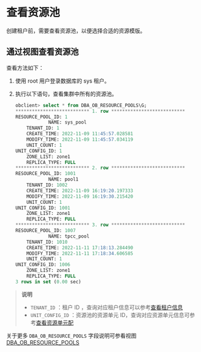 # 查看资源池

创建租户前，需要查看资源池，以便选择合适的资源模版。

## 通过视图查看资源池

查看方法如下：

1. 使用 root 用户登录数据库的 sys 租户。
2. 执行以下语句，查看集群中所有的资源池。

    ```sql
    obclient> select * from DBA_OB_RESOURCE_POOLS\G;
    *************************** 1. row ***************************
    RESOURCE_POOL_ID: 1
                NAME: sys_pool
        TENANT_ID: 1
        CREATE_TIME: 2022-11-09 11:45:57.028581
        MODIFY_TIME: 2022-11-09 11:45:57.034119
        UNIT_COUNT: 1
    UNIT_CONFIG_ID: 1
        ZONE_LIST: zone1
        REPLICA_TYPE: FULL
    *************************** 2. row ***************************
    RESOURCE_POOL_ID: 1001
                NAME: pool1
        TENANT_ID: 1002
        CREATE_TIME: 2022-11-09 16:19:20.197333
        MODIFY_TIME: 2022-11-09 16:19:30.215420
        UNIT_COUNT: 1
    UNIT_CONFIG_ID: 1001
        ZONE_LIST: zone1
        REPLICA_TYPE: FULL
    *************************** 3. row ***************************
    RESOURCE_POOL_ID: 1007
                NAME: tpcc_pool
        TENANT_ID: 1010
        CREATE_TIME: 2022-11-11 17:18:13.284490
        MODIFY_TIME: 2022-11-11 17:18:34.606585
        UNIT_COUNT: 1
    UNIT_CONFIG_ID: 1006
        ZONE_LIST: zone1
        REPLICA_TYPE: FULL
    3 rows in set (0.00 sec)
    ```

> **说明**
>
> * `TENANT_ID` ：租户 ID ，查询对应租户信息可以参考[查看租户信息](../../4.manage-tenants-1/4.manage-tenants-2/1.view-tenant-information.md)
> * `UNIT_CONFIG_ID` ：资源池的资源单元 ID，查询对应资源单元信息可参考[查看资源单元配](../3.manage-resource-units/1.view-resource-unit-configuration.md)

关于更多 `DBA_OB_RESOURCE_POOLS` 字段说明可参看视图 [DBA_OB_RESOURCE_POOLS](../../../../7.reference/3.system-views/2.dictionary-view-5/47.oceanbase-dba_ob_resource_pools.md)
